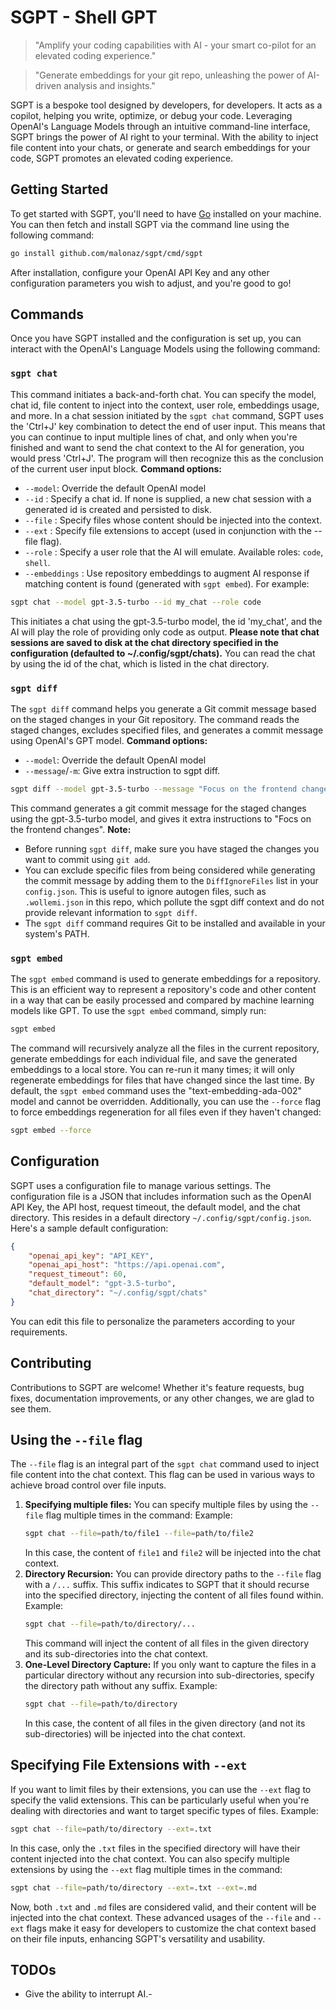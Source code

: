# SGPT - Shell GPT
> "Amplify your coding capabilities with AI - your smart co-pilot for an elevated coding experience."

> "Generate embeddings for your git repo, unleashing the power of AI-driven analysis and insights."

SGPT is a bespoke tool designed by developers, for developers. It acts as a copilot, helping you write, optimize, or debug your code. Leveraging OpenAI's Language Models through an intuitive command-line interface, SGPT brings the power of AI right to your terminal. With the ability to inject file content into your chats, or generate and search embeddings for your code, SGPT promotes an elevated coding experience.

## Getting Started
To get started with SGPT, you'll need to have [Go](https://golang.org/dl/) installed on your machine. You can then fetch and install SGPT via the command line using the following command:

```bash
go install github.com/malonaz/sgpt/cmd/sgpt
```
After installation, configure your OpenAI API Key and any other configuration parameters you wish to adjust, and you're good to go!

## Commands
Once you have SGPT installed and the configuration is set up, you can interact with the OpenAI's Language Models using the following command:
### `sgpt chat`
This command initiates a back-and-forth chat. You can specify the model, chat id, file content to inject into the context, user role, embeddings usage, and more. In a chat session initiated by the `sgpt chat` command, SGPT uses the 'Ctrl+J' key combination to detect the end of user input.
This means that you can continue to input multiple lines of chat, and only when you're finished and want to send the chat context to the AI for generation, you would press 'Ctrl+J'. The program will then recognize this as the conclusion of the current user input block.
**Command options:**
- `--model`: Override the default OpenAI model
- `--id` : Specify a chat id. If none is supplied, a new chat session with a generated id is created and persisted to disk.
- `--file` : Specify files whose content should be injected into the context.
- `--ext` : Specify file extensions to accept (used in conjunction with the --file flag).
- `--role` : Specify a user role that the AI will emulate. Available roles: `code`, `shell`.
- `--embeddings` : Use repository embeddings to augment AI response if matching content is found (generated with `sgpt embed`).
For example:
```bash
sgpt chat --model gpt-3.5-turbo --id my_chat --role code
```
This initiates a chat using the gpt-3.5-turbo model, the id 'my_chat', and the AI will play the role of providing only code as output.
**Please note that chat sessions are saved to disk at the chat directory specified in the configuration (defaulted to ~/.config/sgpt/chats).**
You can read the chat by using the id of the chat, which is listed in the chat directory.

### `sgpt diff`
The `sgpt diff` command helps you generate a Git commit message based on the staged changes in your Git repository. The command reads the staged changes, excludes specified files, and generates a commit message using OpenAI's GPT model.
**Command options:**
- `--model`: Override the default OpenAI model
- `--message`/`-m`: Give extra instruction to sgpt diff.
```bash
sgpt diff --model gpt-3.5-turbo --message "Focus on the frontend changes"
```
This command generates a git commit message for the staged changes using the gpt-3.5-turbo model, and gives it extra instructions to "Focs on the frontend changes".
**Note:**
- Before running `sgpt diff`, make sure you have staged the changes you want to commit using `git add`.
- You can exclude specific files from being considered while generating the commit message by adding them to the `DiffIgnoreFiles` list in your `config.json`. This is useful to ignore autogen files, such as `.wollemi.json` in this repo, which pollute the sgpt diff context and do not provide relevant information to `sgpt diff`.
- The `sgpt diff` command requires Git to be installed and available in your system's PATH.

### `sgpt embed`
The `sgpt embed` command is used to generate embeddings for a repository. This is an efficient way to represent a repository's code and other content in a way that can be easily processed and compared by machine learning models like GPT.
To use the `sgpt embed` command, simply run:
```bash
sgpt embed
```
The command will recursively analyze all the files in the current repository, generate embeddings for each individual file, and save the generated embeddings to a local store. You can re-run it many times; it will only regenerate embeddings for files that have changed since the last time.
By default, the `sgpt embed` command uses the "text-embedding-ada-002" model and cannot be overridden. Additionally, you can use the `--force` flag to force embeddings regeneration for all files even if they haven't changed:
```bash
sgpt embed --force
```

## Configuration
SGPT uses a configuration file to manage various settings. The configuration file is a JSON that includes information such as the OpenAI API Key, the API host, request timeout, the default model, and the chat directory. This resides in a default directory `~/.config/sgpt/config.json`.
Here's a sample default configuration:
```json
{
    "openai_api_key": "API_KEY",
    "openai_api_host": "https://api.openai.com",
    "request_timeout": 60,
    "default_model": "gpt-3.5-turbo",
    "chat_directory": "~/.config/sgpt/chats"
}
```
You can edit this file to personalize the parameters according to your requirements.

## Contributing
Contributions to SGPT are welcome! Whether it's feature requests, bug fixes, documentation improvements, or any other changes, we are glad to see them.

## Using the `--file` flag
The `--file` flag is an integral part of the `sgpt chat` command used to inject file content into the chat context. This flag can be used in various ways to achieve broad control over file inputs.
1. **Specifying multiple files:** You can specify multiple files by using the `--file` flag multiple times in the command:
    Example:
    ```bash
    sgpt chat --file=path/to/file1 --file=path/to/file2
    ```
    In this case, the content of `file1` and `file2` will be injected into the chat context.
2. **Directory Recursion:** You can provide directory paths to the `--file` flag with a `/...` suffix. This suffix indicates to SGPT that it should recurse into the specified directory, injecting the content of all files found within.
    Example:
    ```bash
    sgpt chat --file=path/to/directory/...
    ```
    This command will inject the content of all files in the given directory and its sub-directories into the chat context.
3. **One-Level Directory Capture:** If you only want to capture the files in a particular directory without any recursion into sub-directories, specify the directory path without any suffix.
    Example:
    ```bash
    sgpt chat --file=path/to/directory
    ```
    In this case, the content of all files in the given directory (and not its sub-directories) will be injected into the chat context.
## Specifying File Extensions with `--ext`
If you want to limit files by their extensions, you can use the `--ext` flag to specify the valid extensions. This can be particularly useful when you're dealing with directories and want to target specific types of files.
Example:
```bash
sgpt chat --file=path/to/directory --ext=.txt
```
In this case, only the `.txt` files in the specified directory will have their content injected into the chat context. You can also specify multiple extensions by using the `--ext` flag multiple times in the command:
```bash
sgpt chat --file=path/to/directory --ext=.txt --ext=.md
```
Now, both `.txt` and `.md` files are considered valid, and their content will be injected into the chat context.
These advanced usages of the `--file` and `--ext` flags make it easy for developers to customize the chat context based on their file inputs, enhancing SGPT's versatility and usability.

## TODOs
- Give the ability to interrupt AI.-
